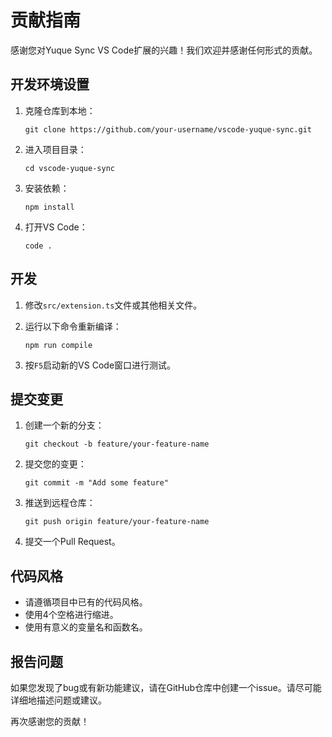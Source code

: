 # 贡献指南

感谢您对Yuque Sync VS Code扩展的兴趣！我们欢迎并感谢任何形式的贡献。

## 开发环境设置

1. 克隆仓库到本地：
   ```
   git clone https://github.com/your-username/vscode-yuque-sync.git
   ```

2. 进入项目目录：
   ```
   cd vscode-yuque-sync
   ```

3. 安装依赖：
   ```
   npm install
   ```

4. 打开VS Code：
   ```
   code .
   ```

## 开发

1. 修改`src/extension.ts`文件或其他相关文件。

2. 运行以下命令重新编译：
   ```
   npm run compile
   ```

3. 按`F5`启动新的VS Code窗口进行测试。

## 提交变更

1. 创建一个新的分支：
   ```
   git checkout -b feature/your-feature-name
   ```

2. 提交您的变更：
   ```
   git commit -m "Add some feature"
   ```

3. 推送到远程仓库：
   ```
   git push origin feature/your-feature-name
   ```

4. 提交一个Pull Request。

## 代码风格

- 请遵循项目中已有的代码风格。
- 使用4个空格进行缩进。
- 使用有意义的变量名和函数名。

## 报告问题

如果您发现了bug或有新功能建议，请在GitHub仓库中创建一个issue。请尽可能详细地描述问题或建议。

再次感谢您的贡献！
